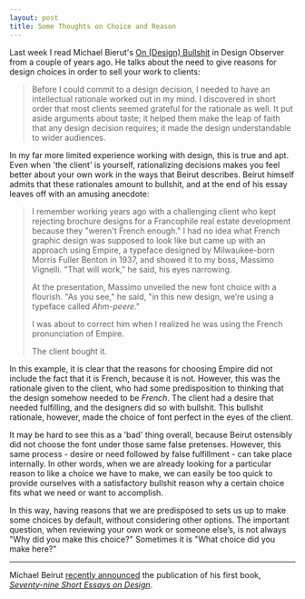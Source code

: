 ```yaml
---
layout: post
title: Some Thoughts on Choice and Reason
---
```


Last week I read Michael Bierut's <a href="http://www.designobserver.com/archives/002559.html">On (Design) Bullshit</a> in Design Observer from a couple of years ago. He talks about the need to give reasons for design choices in order to sell your work to clients:

> Before I could commit to a design decision, I needed to have an intellectual rationale worked out in my mind. I discovered in short order that most clients seemed grateful for the rationale as well. It put aside arguments about taste; it helped them make the leap of faith that any design decision requires; it made the design understandable to wider audiences.

In my far more limited experience working with design, this is true and apt. Even when 'the client' is yourself, rationalizing decisions makes you feel better about your own work in the ways that Beirut describes. Beirut himself admits that these rationales amount to bullshit, and at the end of his essay leaves off with an amusing anecdote:

> I remember working years ago with a challenging client who kept rejecting brochure designs for a Francophile real estate development because they "weren't French enough." I had no idea what French graphic design was supposed to look like but came up with an approach using Empire, a typeface designed by Milwaukee-born Morris Fuller Benton in 1937, and showed it to my boss, Massimo Vignelli. "That will work," he said, his eyes narrowing.
> 
> At the presentation, Massimo unveiled the new font choice with a flourish. "As you see," he said, "in this new design, we&rsquo;re using a typeface called <em>Ahm-peere</em>."
> 
> I was about to correct him when I realized he was using the French pronunciation of Empire.
> 
> The client bought it.

In this example, it is clear that the reasons for choosing Empire did not include the fact that it is French, because it is not. However, this was the rationale given to the client, who had some predisposition to thinking that the design somehow needed to be <em>French</em>. The client had a desire that needed fulfilling, and the designers did so with bullshit. This bullshit rationale, however, made the choice of font perfect in the eyes of the client.

It may be hard to see this as a 'bad' thing overall, because Beirut ostensibly did not choose the font under those same false pretenses. However, this same process - desire or need followed by false fulfillment - can take place internally. In other words, when we are already looking for a particular reason to like a choice we have to make, we can easily be too quick to provide ourselves with a satisfactory bullshit reason why a certain choice fits what we need or want to accomplish.

In this way, having reasons that we are predisposed to sets us up to make some choices by default, without considering other options. The important question, when reviewing your own work or someone else&rsquo;s, is not always "Why did you make this choice?" Sometimes it is "What choice did you make here?"

<hr />

Michael Beirut <a href="http://www.designobserver.com/archives/025413.html">recently announced</a> the publication of his first book, <a href="http://www.amazon.com/exec/obidos/ASIN/1568986998/designobserver-20/"><cite>Seventy-nine Short Essays on Design</cite></a>.